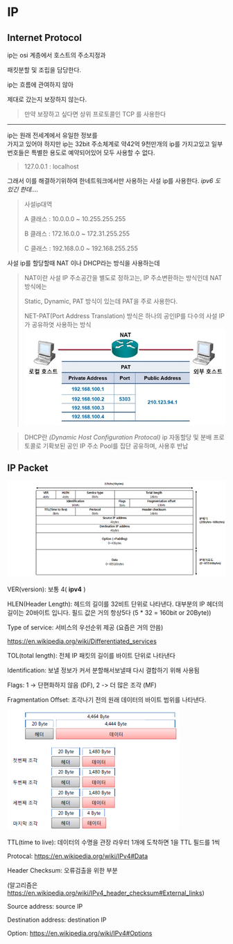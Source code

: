 # IP 
## Internet Protocol

ip는 osi  계층에서 호스트의 주소지정과 

패킷분할 및 조립을 담당한다.

ip는 흐름에 관여하지 않아 

제대로 갔는지 보장하지 않는다.
> 만약 보장하고 싶다면 상위 프로토콜인 TCP 를 사용한다
---

ip는 원래 전세계에서 유일한 정보를  
가지고 있어야 하지만 ip는 32bit 주소체계로 약42억 9천만개의 ip를 가지고있고 일부 번호들은 특별한 용도로 예약되어있어 모두 사용할 수 없다.
> 127.0.0.1 : localhost

그래서 이를 해결하기위하여 한네트워크에서만 사용하는 사설 ip를 사용한다. *ipv6 도있긴 한데....*
>사설ip대역
>
>A 클래스 : 10.0.0.0 ~ 10.255.255.255
>
>B 클래스 : 172.16.0.0 ~ 172.31.255.255
>
>C 클래스 : 192.168.0.0 ~ 192.168.255.255

사설 ip를 할당할때 NAT 이나 DHCP라는 방식을 사용하는데 
>NAT이란 사설 IP 주소공간을 별도로 정하고는, IP 주소변환하는 방식인데 NAT방식에는
>
> Static, Dynamic, PAT
방식이 있는데 PAT을 주로 사용한다.
>
>NET-PAT(Port Address Translation)
방식은 하나의 공인IP를 다수의 사설 IP가 공유하엿 사용하는 방식 ![NETPAT](./imgs/ipNAT-PAT.jpeg)

>DHCP란 *(Dynamic Host Configuration Protocal)* ip 자동할당 및 분배 프로토콜로 기확보된 공인 IP 주소 Pool를 집단 공유하며, 사용후 반납



## IP Packet
![IP](./imgs/ip.png)

VER(version):  보통 4( **ipv4** )

HLEN(Header Length): 헤드의 길이를 32비트 단위로 나타낸다. 대부분의 IP 헤더의 길이는 20바이트 입니다. 필드 값은 거의 항상5다
(5 * 32 = 160bit or 20Byte))

Type of service:  서비스의 우선순위 제공 
(요즘은 거의 안씀)
> 
https://en.wikipedia.org/wiki/Differentiated_services

TOL(total length): 전체 IP 패킷의 길이를 바이트 단위로 나타낸다

Identification:
보낼 정보가 커서 분할해서보낼때 다시 결합하기 위해 사용됨

Flags: 1 -> 단편화하지 않음 (DF), 2 -> 더 많은 조각 (MF)

Fragmentation Offset: 조각나기 전의  원래 데이터의 바이트 범위를 나타낸다.

![OFFSET](./imgs/Offset.png)

TTL(time to live): 데이터의 수명을 관장 라우터 1개에 도착하면 1을 TTL 필드를 1씩 

Protocal: https://en.wikipedia.org/wiki/IPv4#Data

Header Checksum: 오류검출을 위한 부분

(알고리즘은 https://en.wikipedia.org/wiki/IPv4_header_checksum#External_links)

Source address: source IP 

Destination address: destination IP

Option: https://en.wikipedia.org/wiki/IPv4#Options